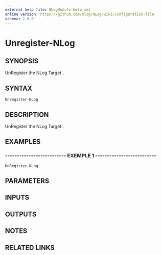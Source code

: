 ```yaml
---
external help file: NLogModule-help.xml
online version: https://github.com/nlog/NLog/wiki/Configuration-file
schema: 2.0.0
---
```


# Unregister-NLog

## SYNOPSIS
UnRegister the NLog Target..

## SYNTAX

```
Unregister-NLog
```

## DESCRIPTION
UnRegister the NLog Target..

## EXAMPLES

### -------------------------- EXEMPLE 1 --------------------------
```
UnRegister-NLog
```

## PARAMETERS

## INPUTS

## OUTPUTS

## NOTES

## RELATED LINKS

